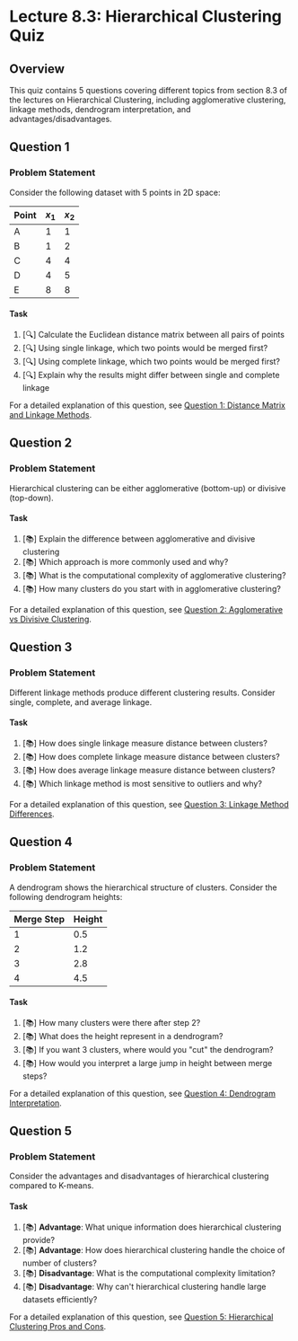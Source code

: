 # Lecture 8.3: Hierarchical Clustering Quiz

## Overview
This quiz contains 5 questions covering different topics from section 8.3 of the lectures on Hierarchical Clustering, including agglomerative clustering, linkage methods, dendrogram interpretation, and advantages/disadvantages.

## Question 1

### Problem Statement
Consider the following dataset with 5 points in 2D space:

| Point | $x_1$ | $x_2$ |
|-------|-------|-------|
| A     | 1     | 1     |
| B     | 1     | 2     |
| C     | 4     | 4     |
| D     | 4     | 5     |
| E     | 8     | 8     |

#### Task
1. [🔍] Calculate the Euclidean distance matrix between all pairs of points
2. [🔍] Using single linkage, which two points would be merged first?
3. [🔍] Using complete linkage, which two points would be merged first?
4. [🔍] Explain why the results might differ between single and complete linkage

For a detailed explanation of this question, see [Question 1: Distance Matrix and Linkage Methods](L8_3_1_explanation.md).

## Question 2

### Problem Statement
Hierarchical clustering can be either agglomerative (bottom-up) or divisive (top-down).

#### Task
1. [📚] Explain the difference between agglomerative and divisive clustering
2. [📚] Which approach is more commonly used and why?
3. [📚] What is the computational complexity of agglomerative clustering?
4. [📚] How many clusters do you start with in agglomerative clustering?

For a detailed explanation of this question, see [Question 2: Agglomerative vs Divisive Clustering](L8_3_2_explanation.md).

## Question 3

### Problem Statement
Different linkage methods produce different clustering results. Consider single, complete, and average linkage.

#### Task
1. [📚] How does single linkage measure distance between clusters?
2. [📚] How does complete linkage measure distance between clusters?
3. [📚] How does average linkage measure distance between clusters?
4. [📚] Which linkage method is most sensitive to outliers and why?

For a detailed explanation of this question, see [Question 3: Linkage Method Differences](L8_3_3_explanation.md).

## Question 4

### Problem Statement
A dendrogram shows the hierarchical structure of clusters. Consider the following dendrogram heights:

| Merge Step | Height |
|------------|--------|
| 1          | 0.5    |
| 2          | 1.2    |
| 3          | 2.8    |
| 4          | 4.5    |

#### Task
1. [📚] How many clusters were there after step 2?
2. [📚] What does the height represent in a dendrogram?
3. [📚] If you want 3 clusters, where would you "cut" the dendrogram?
4. [📚] How would you interpret a large jump in height between merge steps?

For a detailed explanation of this question, see [Question 4: Dendrogram Interpretation](L8_4_4_explanation.md).

## Question 5

### Problem Statement
Consider the advantages and disadvantages of hierarchical clustering compared to K-means.

#### Task
1. [📚] **Advantage**: What unique information does hierarchical clustering provide?
2. [📚] **Advantage**: How does hierarchical clustering handle the choice of number of clusters?
3. [📚] **Disadvantage**: What is the computational complexity limitation?
4. [📚] **Disadvantage**: Why can't hierarchical clustering handle large datasets efficiently?

For a detailed explanation of this question, see [Question 5: Hierarchical Clustering Pros and Cons](L8_3_5_explanation.md).
